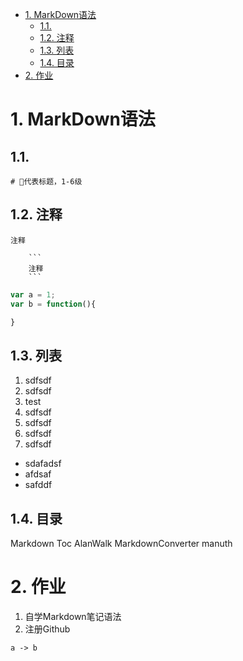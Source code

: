 <!-- TOC -->

- [1. MarkDown语法](#1-markdown语法)
    - [1.1.](#11)
    - [1.2. 注释](#12-注释)
    - [1.3. 列表](#13-列表)
    - [1.4. 目录](#14-目录)
- [2. 作业](#2-作业)

<!-- /TOC -->
# 1. MarkDown语法

## 1.1. #
```text
# 代表标题，1-6级
```

## 1.2. 注释

    注释

```
    ```
    注释
    ```
```

```javascript
var a = 1;
var b = function(){

}
```

## 1.3. 列表

1. sdfsdf
1. sdfsdf
1. test
1. sdfsdf
1. sdfsdf
1. sdfsdf
1. sdfsdf

* sdafadsf
* afdsaf
* safddf

## 1.4. 目录
Markdown Toc AlanWalk
MarkdownConverter manuth


# 2. 作业
1. 自学Markdown笔记语法
2. 注册Github

```@mermaid
a -> b
```
